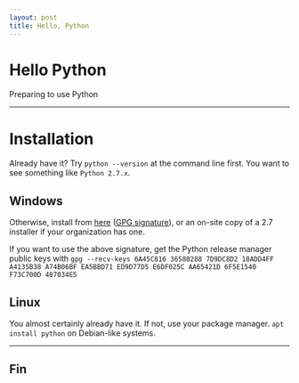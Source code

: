 ```yaml
---
layout: post
title: Hello, Python
---
```


# Hello Python

Preparing to use Python

---

# Installation

Already have it?  Try `python --version` at the command line first.  You want to see something like `Python 2.7.x`.

## Windows

Otherwise, install from [here](https://www.python.org/ftp/python/2.7.13/python-2.7.13.amd64.msi) ([GPG signature](https://www.python.org/ftp/python/2.7.13/python-2.7.13.amd64.msi.asc)), or an on-site copy of a 2.7 installer if your organization has one.

If you want to use the above signature, get the Python release manager public keys with
`gpg --recv-keys 6A45C816 36580288 7D9DC8D2 18ADD4FF A4135B38 A74B06BF EA5BBD71 ED9D77D5 E6DF025C AA65421D 6F5E1540 F73C700D 487034E5`

## Linux

You almost certainly already have it.  If not, use your package manager.  `apt install python` on Debian-like systems.

---

## Fin

